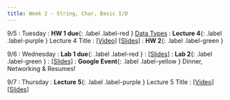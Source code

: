 ```yaml
---
title: Week 2 - String, Char, Basic I/O
---
```


9/5 
: Tuesday
: **HW 1 due**{: .label .label-red } [Data Types](https://edstem.org/us/courses/41440/lessons/70331/slides/402532)
: **Lecture 4**{: .label .label-purple } Lecture 4 Title
  : [\[Video\]](https://google.com) [\[Slides\]](https://google.com)
: **HW 2**{: .label .label-green } [<name>](https://google.com)

9/6
: Wednesday
: **Lab 1 due**{: .label .label-red } [<name>](https://edstem.org/us/courses/41440/lessons/74324/slides/403531)
  : [\[Slides\]](https://edstem.org/us/courses/41440/lessons/70330/slides/376323)
: **Lab 2**{: .label .label-green } [<name>](https://google.com)
  : [\[Slides\]](https://edstem.org/us/courses/41440/lessons/74324/slides/404451)
: **Google Event**{: .label .label-yellow } Dinner, Networking & Resumes!

9/7 
: Thursday
: **Lecture 5**{: .label .label-purple } Lecture 5 Title
  : [\[Video\]](https://www.youtube.com/watch?v=hzsbn6XtB2E) [\[Slides\]](https://google.com)